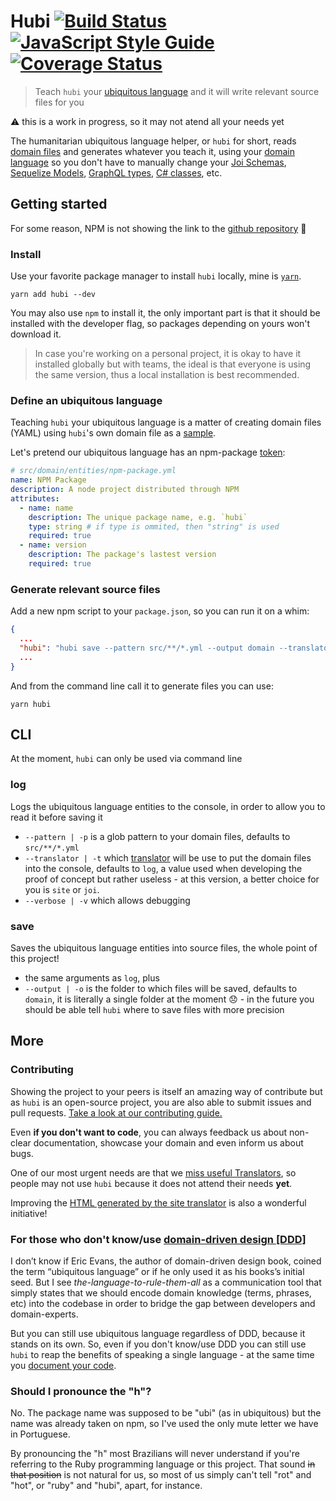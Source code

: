 # Hubi [![Build Status](https://travis-ci.org/mvcds/hubi.svg?branch=master)](https://travis-ci.org/mvcds/hubi) [![JavaScript Style Guide](https://img.shields.io/badge/code_style-standard-brightgreen.svg)](https://standardjs.com) [![Coverage Status](https://coveralls.io/repos/github/mvcds/hubi/badge.svg?branch=master)](https://coveralls.io/github/mvcds/hubi?branch=master)

> Teach `hubi` your [ubiquitous language](https://martinfowler.com/bliki/UbiquitousLanguage.html) and it will write relevant source files for you

:warning: this is a work in progress, so it may not atend all your needs yet

The humanitarian ubiquitous language helper, or `hubi` for short, reads [domain files](https://mvcds.github.io/hubi/#domain-file) and generates whatever you teach it, using your [domain language](https://mvcds.github.io/hubi/#ubiquitous-language) so you don't have to manually change your [Joi Schemas](https://github.com/mvcds/hubi/issues/17), [Sequelize Models](https://github.com/mvcds/hubi/issues/26), [GraphQL types](https://github.com/mvcds/hubi/issues/27), [C# classes](https://github.com/mvcds/hubi/issues/28), etc.

## Getting started

For some reason, NPM is not showing the link to the [github repository](https://github.com/mvcds/hubi) 🤷

### Install

Use your favorite package manager to install `hubi` locally, mine is [`yarn`](https://yarnpkg.com/).

```
yarn add hubi --dev
```

You may also use `npm` to install it, the only important part is that it should be installed with the developer flag, so packages depending on yours won't download it.

> In case you're working on a personal project, it is okay to have it installed globally but with teams, the ideal is that everyone is using the same version, thus a local installation is best recommended.

### Define an ubiquitous language

Teaching `hubi` your ubiquitous language is a matter of creating domain files (YAML) using `hubi`'s own domain file as a [sample](src/Domain/Entities/DomainFile/domain-file.yml).

Let's pretend our ubiquitous language has an npm-package [token](https://mvcds.github.io/hubi/#ubiquitous-token):

```yaml
# src/domain/entities/npm-package.yml
name: NPM Package
description: A node project distributed through NPM
attributes:
  - name: name
    description: The unique package name, e.g. `hubi`
    type: string # if type is ommited, then "string" is used
    required: true
  - name: version
    description: The package's lastest version
    required: true
```

### Generate relevant source files

Add a new npm script to your `package.json`, so you can run it on a whim:

```json
{
  ...
  "hubi": "hubi save --pattern src/**/*.yml --output domain --translator log"
  ...
}
```

And from the command line call it to generate files you can use:

```shell
yarn hubi
```

## CLI

At the moment, `hubi` can only be used via command line

### log

Logs the ubiquitous language entities to the console, in order to allow you to read it before saving it

* `--pattern | -p` is a glob pattern to your domain files, defaults to `src/**/*.yml`
* `--translator | -t` which [translator](https://mvcds.github.io/hubi/#translator) will be use to put the domain files into the console, defaults to `log`, a value used when developing the proof of concept but rather useless - at this version, a better choice for you is `site` or `joi`.
* `--verbose | -v` which allows debugging

### save

Saves the ubiquitous language entities into source files, the whole point of this project!

* the same arguments as `log`, plus
* `--output | -o` is the folder to which files will be saved, defaults to `domain`, it is literally a single folder at the moment 😞 - in the future you should be able tell `hubi` where to save files with more precision

## More

### Contributing

Showing the project to your peers is itself an amazing way of contribute but as `hubi` is an open-source project, you are also able to submit issues and pull requests. [Take a look at our contributing guide.](CONTRIBUTING.md)

Even **if you don't want to code**, you can always feedback us about non-clear documentation, showcase your domain and even inform us about bugs.

One of our most urgent needs are that we [miss useful Translators](https://github.com/mvcds/hubi/projects/2), so people may not use `hubi` because it does not attend their needs **yet**.

Improving the [HTML generated by the site translator](https://github.com/mvcds/hubi/issues/35) is also a wonderful initiative!

### For those who don't know/use [domain-driven design [DDD]](https://airbrake.io/blog/software-design/domain-driven-design)

I don’t know if Eric Evans, the author of domain-driven design book, coined the term “ubiquitous language” or if he only used it as his books’s initial seed. But I see *the-language-to-rule-them-all* as a communication tool that simply states that we should encode domain knowledge (terms, phrases, etc) into the codebase in order to bridge the gap between developers and domain-experts.

But you can still use ubiquitous language regardless of DDD, because it stands on its own. So, even if you don't know/use DDD you can still use `hubi` to reap the benefits of speaking a single language - at the same time you [document your code](https://developers.redhat.com/blog/2017/06/21/documentation-as-code/).

### Should I pronounce the "h"?

No. The package name was supposed to be "ubi" (as in ubiquitous) but the name was already taken on npm, so I've used the only mute letter we have in Portuguese.

By pronouncing the "h" most Brazilians will never understand if you're referring to the Ruby programming language or this project. That sound ~~in that position~~ is not natural for us, so most of us simply can't tell "rot" and "hot", or "ruby" and "hubi", apart, for instance.
